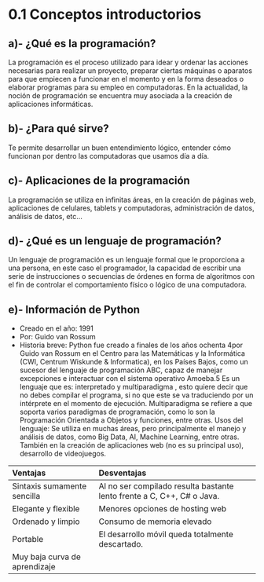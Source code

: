 # **0.1 Conceptos introductorios**

## **a)- ¿Qué es la programación?**
La programación es el proceso utilizado para idear y ordenar las acciones necesarias para realizar un proyecto, preparar ciertas máquinas o aparatos para que empiecen a funcionar en el momento y en la forma deseados o elaborar programas para su empleo en computadoras.​ En la actualidad, la noción de programación se encuentra muy asociada a la creación de aplicaciones informáticas.

## **b)- ¿Para qué sirve?**
Te permite desarrollar un buen entendimiento lógico, entender cómo funcionan por dentro las computadoras que usamos día a día.

## **c)- Aplicaciones de la programación**
La programación se  utiliza en infinitas áreas, en la creación de páginas web, aplicaciones de celulares, tablets y computadoras, administración de datos, análisis de datos, etc… 

## **d)- ¿Qué es un lenguaje de programación?**
Un lenguaje de programación es un lenguaje formal que le proporciona a una persona, en este caso el programador, la capacidad de escribir una serie de instrucciones o secuencias de órdenes en forma de algoritmos con el fin de controlar el comportamiento físico o lógico de una computadora. 

## **e)- Información de Python**
* Creado en el año: 1991 
* Por: Guido van Rossum
* Historia breve: Python fue creado a finales de los años ochenta 4​ por Guido van Rossum en el Centro para las Matemáticas y la Informática (CWI, Centrum Wiskunde & Informatica), en los Países Bajos, como un sucesor del lenguaje de programación ABC, capaz de manejar excepciones e interactuar con el sistema operativo Amoeba.5​ 
Es un lenguaje que es: interpretado y multiparadigma , esto quiere decir que no debes compilar el programa, si no que este se va traduciendo por un intérprete en el momento de ejecución. Multiparadigma se refiere  a que soporta varios paradigmas de programación, como lo son la Programación Orientada a Objetos y funciones, entre otras.
Usos del lenguaje: Se utiliza en muchas áreas, pero principalmente el manejo y análisis de datos, como Big Data, AI, Machine Learning, entre otras. También en la creación de aplicaciones web (no es su principal uso), desarrollo de videojuegos.

|Ventajas|Desventajas|
|:-------|:----------|
Sintaxis sumamente sencilla |Al no ser compilado resulta bastante lento frente a C, C++, C# o Java.
Elegante y flexible|Menores opciones de hosting web
Ordenado y limpio |Consumo de memoria elevado
Portable | El desarrollo móvil queda totalmente descartado. 
|Muy baja curva de aprendizaje||